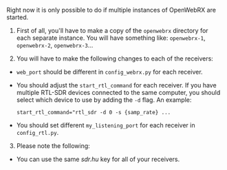 Right now it is only possible to do if multiple instances of OpenWebRX are started.

1. First of all, you'll have to make a copy of the `openwebrx` directory for each separate instance. You will have something like: `openwebrx-1`, `openwebrx-2`, `openwebrx-3`...

2. You will have to make the following changes to each of the receivers:
  * `web_port` should be different in `config_webrx.py` for each receiver.
  * You should adjust the `start_rtl_command` for each receiver. If you have multiple RTL-SDR devices connected to the same computer, you should select which device to use by adding the `-d` flag. An example:

    `start_rtl_command="rtl_sdr -d 0 -s {samp_rate} ...`
  * You should set different `my_listening_port` for each receiver in `config_rtl.py`.

3. Please note the following:
  * You can use the same *sdr.hu* key for all of your receivers.
  